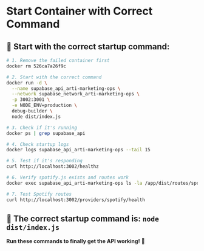 # Start Container with Correct Command

## 🚀 **Start with the correct startup command:**

```bash
# 1. Remove the failed container first
docker rm 526ca7a26f9c

# 2. Start with the correct command
docker run -d \
  --name supabase_api_arti-marketing-ops \
  --network supabase_network_arti-marketing-ops \
  -p 3002:3001 \
  -e NODE_ENV=production \
  debug-builder \
  node dist/index.js

# 3. Check if it's running
docker ps | grep supabase_api

# 4. Check startup logs
docker logs supabase_api_arti-marketing-ops --tail 15

# 5. Test if it's responding
curl http://localhost:3002/healthz

# 6. Verify spotify.js exists and routes work
docker exec supabase_api_arti-marketing-ops ls -la /app/dist/routes/spotify.js

# 7. Test Spotify routes
curl http://localhost:3002/providers/spotify/health
```

## 🎯 **The correct startup command is:** `node dist/index.js`

**Run these commands to finally get the API working!** 🚀
